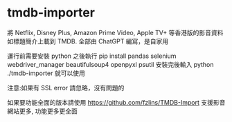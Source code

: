 # tmdb-importer
將 Netflix, Disney Plus, Amazon Prime Video, Apple TV+ 等香港版的影音資料如標題簡介上載到 TMDB. 
全部由 ChatGPT 編寫，是自家用

運行前需要安裝 python
之後執行
pip install pandas selenium webdriver_manager beautifulsoup4 openpyxl psutil
安裝完後輸入
python ./tmdb-importer
就可以使用

注意:如果有 SSL error 請忽略，沒有問題的

如果要功能全面的版本請使用 https://github.com/fzlins/TMDB-Import
支援影音網站更多, 功能更多更全面
